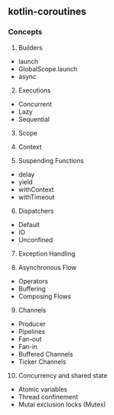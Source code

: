## kotlin-coroutines

### Concepts

1. Builders
- launch
- GlobalScope.launch
- async

2. Executions
- Concurrent
- Lazy
- Sequential

3. Scope

4. Context

5. Suspending Functions
- delay
- yield
- withContext
- withTimeout

6. Dispatchers
- Default
- IO
- Unconfined

7. Exception Handling

8. Asynchronous Flow
- Operators
- Buffering
- Composing Flows

9. Channels
- Producer
- Pipelines
- Fan-out
- Fan-in
- Buffered Channels
- Ticker Channels

10. Concurrency and shared state
- Atomic variables
- Thread confinement
- Mutal exclusion locks (Mutex)

